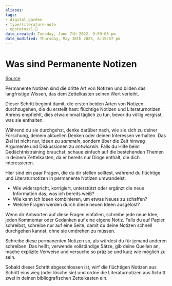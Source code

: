 ```yaml
---
aliases: 
tags: 
- digital_garden
- type/literature-note
- epstatus/1-🌱
date_created: Tuesday, June 7th 2022, 9:59:06 pm
date_modified: Thursday, May 18th 2023, 6:15:57 pm
---
```

# Was sind Permanente Notizen
[Source](https://fortelabs.co/blog/how-to-take-smart-notes/)

Permanente Notizen sind die dritte Art von Notizen und bilden das langfristige Wissen, das dem Zettelkasten seinen Wert verleiht.

Dieser Schritt beginnt damit, die ersten beiden Arten von Notizen durchzugehen, die du erstellt hast: flüchtige Notizen und Literaturnotizen. Ahrens empfiehlt, dies etwa einmal täglich zu tun, bevor du völlig vergisst, was sie enthalten.

Während du sie durchgehst, denke darüber nach, wie sie sich zu deiner Forschung, deinem aktuellen Denken oder deinen Interessen verhalten. Das Ziel ist nicht nur, Ideen zu _sammeln_, sondern über die Zeit hinweg Argumente und Diskussionen zu _entwickeln_. Falls du Hilfe beim Gedächtnistraining brauchst, schaue einfach auf die bestehenden Themen in deinem Zettelkasten, da er bereits nur Dinge enthält, die dich interessieren.

Hier sind ein paar Fragen, die du dir stellen solltest, während du flüchtige und Literaturnotizen in permanente Notizen umwandelst:

- Wie widerspricht, korrigiert, unterstützt oder ergänzt die neue Information das, was ich bereits weiß?
- Wie kann ich Ideen kombinieren, um etwas Neues zu schaffen?
- Welche Fragen werden durch diese neuen Ideen ausgelöst?

Wenn dir Antworten auf diese Fragen einfallen, schreibe jede neue Idee, jeden Kommentar oder Gedanken auf eine eigene Notiz. Falls du auf Papier schreibst, schreibe nur auf eine Seite, damit du deine Notizen schnell durchgehen kannst, ohne sie umdrehen zu müssen.

Schreibe diese permanenten Notizen so, als würdest du für jemand anderen schreiben. Das heißt, verwende vollständige Sätze, gib deine Quellen an, mache explizite Verweise und versuche so präzise und kurz wie möglich zu sein.

Sobald dieser Schritt abgeschlossen ist, wirf die flüchtigen Notizen aus Schritt eins weg (oder lösche sie) und ordne die Literaturnotizen aus Schritt zwei in deinen bibliografischen Zettelkasten ein.
